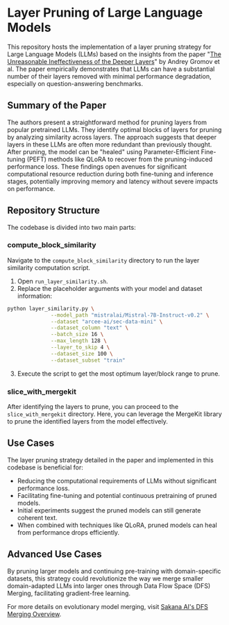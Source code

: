 
# Layer Pruning of Large Language Models

This repository hosts the implementation of a layer pruning strategy for Large Language Models (LLMs) based on the insights from the paper "[The Unreasonable Ineffectiveness of the Deeper Layers](https://arxiv.org/abs/2403.17887)" by Andrey Gromov et al. The paper empirically demonstrates that LLMs can have a substantial number of their layers removed with minimal performance degradation, especially on question-answering benchmarks.

## Summary of the Paper

The authors present a straightforward method for pruning layers from popular pretrained LLMs. They identify optimal blocks of layers for pruning by analyzing similarity across layers. The approach suggests that deeper layers in these LLMs are often more redundant than previously thought. After pruning, the model can be "healed" using Parameter-Efficient Fine-tuning (PEFT) methods like QLoRA to recover from the pruning-induced performance loss. These findings open avenues for significant computational resource reduction during both fine-tuning and inference stages, potentially improving memory and latency without severe impacts on performance.

## Repository Structure

The codebase is divided into two main parts:

### compute_block_similarity

Navigate to the `compute_block_similarity` directory to run the layer similarity computation script.

1. Open `run_layer_similarity.sh`.
2. Replace the placeholder arguments with your model and dataset information:

```bash
python layer_similarity.py \
              --model_path "mistralai/Mistral-7B-Instruct-v0.2" \
              --dataset "arcee-ai/sec-data-mini" \
              --dataset_column "text" \
              --batch_size 16 \
              --max_length 128 \
              --layer_to_skip 4 \
              --dataset_size 100 \
              --dataset_subset "train"
```

3. Execute the script to get the most optimum layer/block range to prune.

### slice_with_mergekit

After identifying the layers to prune, you can proceed to the `slice_with_mergekit` directory. Here, you can leverage the MergeKit library to prune the identified layers from the model effectively.

## Use Cases

The layer pruning strategy detailed in the paper and implemented in this codebase is beneficial for:

- Reducing the computational requirements of LLMs without significant performance loss.
- Facilitating fine-tuning and potential continuous pretraining of pruned models.
- Initial experiments suggest the pruned models can still generate coherent text.
- When combined with techniques like QLoRA, pruned models can heal from performance drops efficiently.

## Advanced Use Cases

By pruning larger models and continuing pre-training with domain-specific datasets, this strategy could revolutionize the way we merge smaller domain-adapted LLMs into larger ones through Data Flow Space (DFS) Merging, facilitating gradient-free learning.

For more details on evolutionary model merging, visit [Sakana AI's DFS Merging Overview](https://sakana.ai/evolutionary-model-merge/).
